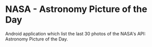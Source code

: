 # NASA - Astronomy Picture of the Day

Android application which list the last 30 photos of the NASA's API: Astronomy Picture of the Day.
